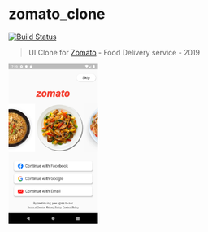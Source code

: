 # zomato_clone

[![Build Status](https://travis-ci.org/fayaz07/zomato_clone.png?branch=master)](https://travis-ci.org/fayaz07/zomato_clone)

> UI Clone for [Zomato](https://www.zomato.com) - Food Delivery service - 2019

<img src="screenshots/Screenshot_1570024252.png" width="35%" height="35%"/>
